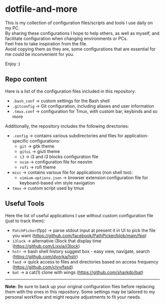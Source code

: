 # dotfile-and-more

This is my collection of configuration files/scripts and tools I use daily on my PC.\
By sharing these configurations I hope to help others, as well as myself, and facilitate configuration when changing environments or PCs.\
Feel free to take inspiration from the file.\
Avoid copying them as they are, some configurations that are essential for me could be inconvenient for you.

Enjoy :)

## Repo content

Here is a list of the configuration files included in this repository:

- `.bash_conf` -> custom settings for the Bash shell
- `.gitconfig` -> Git configuration, including aliases and user information
- `.tmux.conf` -> configuration for Tmux, with custom bar, keybinds and so more

Additionally, the repository includes the following directories:
- `.config` -> contains various subdirectories and files for application-specific configurations:
    - `git` -> gitk theme
    - `gitui` -> giuti theme
    - `i3` -> i3 and i3 blocks configuration file
    - `nvim` -> configuration file for neovim
    - `rofi` -> rofi theme
- `misc` -> contains various file for applications (non shell too):
    - `vimium-options.json` -> browser extension configuration file for keyboard-based vim style navigation
- `tmux` -> custom script used by tmux

## Useful Tools

Here the list of useful applications I use without custom configuration file (just to track them):

- `PatchPicker`(fpp) -> parse stdout input at present it in UI to pick the file you want (https://github.com/facebook/PathPicker/blob/main/fpp)
- `i3lock` -> alternative i3lock that display time (https://github.com/Lixxia/i3lock)
- `hstr` -> bash shell history suggest box - easy view, navigate, search (https://github.com/dvorka/hstr)
- `fasd` -> quick access to files and directories based on access frequency (https://github.com/clvv/fasd)
- `bat` -> a cat(1) clone with wings (https://github.com/sharkdp/bat)


---

**Note:** Be sure to back up your original configuration files before replacing them with the ones in this repository. Some settings may be tailored to my personal workflow and might require adjustments to fit your needs.
